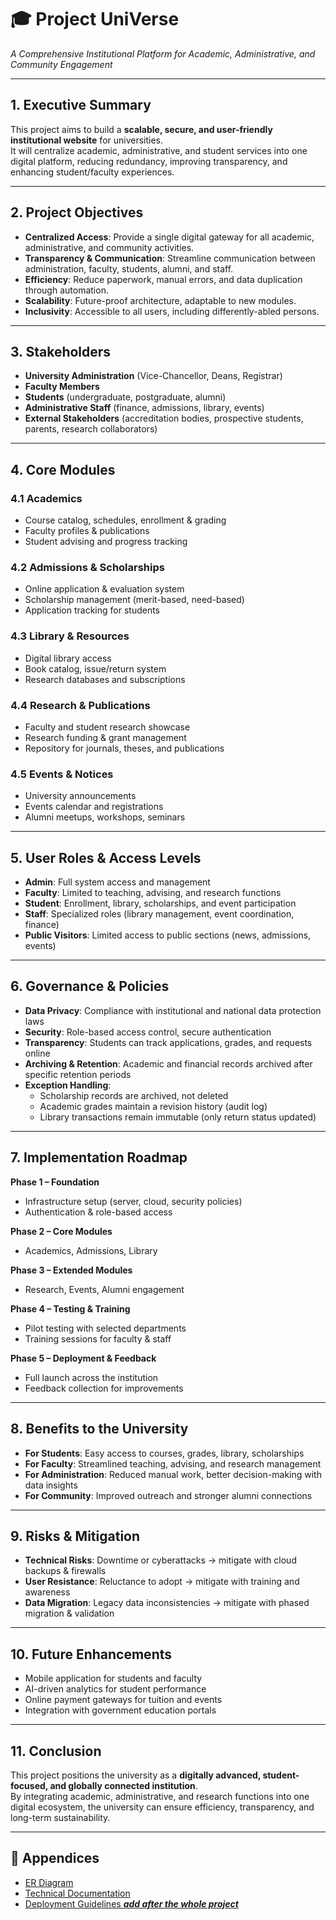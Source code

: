 # 🎓 Project UniVerse  
*A Comprehensive Institutional Platform for Academic, Administrative, and Community Engagement*

---

## 1. Executive Summary
This project aims to build a **scalable, secure, and user-friendly institutional website** for universities.  
It will centralize academic, administrative, and student services into one digital platform, reducing redundancy, improving transparency, and enhancing student/faculty experiences.  

---

## 2. Project Objectives
- **Centralized Access**: Provide a single digital gateway for all academic, administrative, and community activities.  
- **Transparency & Communication**: Streamline communication between administration, faculty, students, alumni, and staff.  
- **Efficiency**: Reduce paperwork, manual errors, and data duplication through automation.  
- **Scalability**: Future-proof architecture, adaptable to new modules.  
- **Inclusivity**: Accessible to all users, including differently-abled persons.  

---

## 3. Stakeholders
- **University Administration** (Vice-Chancellor, Deans, Registrar)  
- **Faculty Members**  
- **Students** (undergraduate, postgraduate, alumni)  
- **Administrative Staff** (finance, admissions, library, events)  
- **External Stakeholders** (accreditation bodies, prospective students, parents, research collaborators)  

---

## 4. Core Modules
### 4.1 Academics
- Course catalog, schedules, enrollment & grading  
- Faculty profiles & publications  
- Student advising and progress tracking  

### 4.2 Admissions & Scholarships
- Online application & evaluation system  
- Scholarship management (merit-based, need-based)  
- Application tracking for students  

### 4.3 Library & Resources
- Digital library access  
- Book catalog, issue/return system  
- Research databases and subscriptions  

### 4.4 Research & Publications
- Faculty and student research showcase  
- Research funding & grant management  
- Repository for journals, theses, and publications  

### 4.5 Events & Notices
- University announcements  
- Events calendar and registrations  
- Alumni meetups, workshops, seminars  

---

## 5. User Roles & Access Levels
- **Admin**: Full system access and management  
- **Faculty**: Limited to teaching, advising, and research functions  
- **Student**: Enrollment, library, scholarships, and event participation  
- **Staff**: Specialized roles (library management, event coordination, finance)  
- **Public Visitors**: Limited access to public sections (news, admissions, events)  

---

## 6. Governance & Policies
- **Data Privacy**: Compliance with institutional and national data protection laws  
- **Security**: Role-based access control, secure authentication  
- **Transparency**: Students can track applications, grades, and requests online  
- **Archiving & Retention**: Academic and financial records archived after specific retention periods  
- **Exception Handling**:  
  - Scholarship records are archived, not deleted  
  - Academic grades maintain a revision history (audit log)  
  - Library transactions remain immutable (only return status updated)  

---

## 7. Implementation Roadmap
**Phase 1 – Foundation**  
- Infrastructure setup (server, cloud, security policies)  
- Authentication & role-based access  

**Phase 2 – Core Modules**  
- Academics, Admissions, Library  

**Phase 3 – Extended Modules**  
- Research, Events, Alumni engagement  

**Phase 4 – Testing & Training**  
- Pilot testing with selected departments  
- Training sessions for faculty & staff  

**Phase 5 – Deployment & Feedback**  
- Full launch across the institution  
- Feedback collection for improvements  

---

## 8. Benefits to the University
- **For Students**: Easy access to courses, grades, library, scholarships  
- **For Faculty**: Streamlined teaching, advising, and research management  
- **For Administration**: Reduced manual work, better decision-making with data insights  
- **For Community**: Improved outreach and stronger alumni connections  

---

## 9. Risks & Mitigation
- **Technical Risks**: Downtime or cyberattacks → mitigate with cloud backups & firewalls  
- **User Resistance**: Reluctance to adopt → mitigate with training and awareness  
- **Data Migration**: Legacy data inconsistencies → mitigate with phased migration & validation  

---

## 10. Future Enhancements
- Mobile application for students and faculty  
- AI-driven analytics for student performance  
- Online payment gateways for tuition and events  
- Integration with government education portals  

---

## 11. Conclusion
This project positions the university as a **digitally advanced, student-focused, and globally connected institution**.  
By integrating academic, administrative, and research functions into one digital ecosystem, the university can ensure efficiency, transparency, and long-term sustainability.  

---

## 📎 Appendices
- [ER Diagram](er_diagram.md)
- [Technical Documentation](technical_documentation.md)
- [Deployment Guidelines ***add after the whole project***](docs/deployment.md)  
